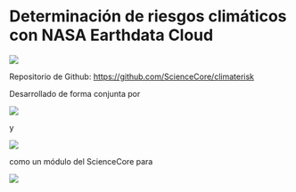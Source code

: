 # Determinación de riesgos climáticos con NASA Earthdata Cloud

![](assets/banner.jpg)

Repositorio de Github: https://github.com/ScienceCore/climaterisk

Desarrollado de forma conjunta por

![](assets/MD_logo.png)

y

![](assets/2i2c_logo.png)

como un módulo del ScienceCore para

![](assets/TOPS.png)
